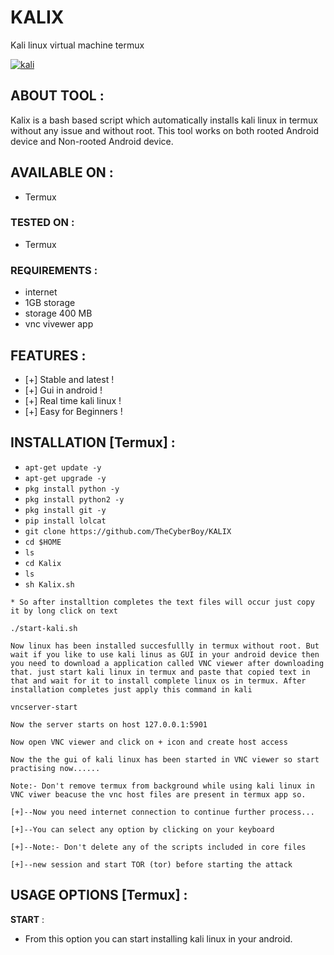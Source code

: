 # KALIX
Kali linux virtual machine termux 

<a href="https://ibb.co/bWnP1g7"><img src="https://i.ibb.co/bWnP1g7/kali.jpg" alt="kali" border="0"></a>
## ABOUT TOOL :

Kalix is a bash based script which automatically installs kali linux in termux without any issue and without root. This tool works on both rooted Android device and Non-rooted Android device.

## AVAILABLE ON :

* Termux

### TESTED ON :

* Termux

### REQUIREMENTS :
* internet
* 1GB storage
* storage 400 MB
* vnc vivewer app

## FEATURES :
* [+] Stable and latest !
* [+] Gui in android !
* [+] Real time kali linux !
* [+] Easy for Beginners !

## INSTALLATION [Termux] :

* `apt-get update -y`
* `apt-get upgrade -y`
* `pkg install python -y`
* `pkg install python2 -y`
* `pkg install git -y`
* `pip install lolcat`
* `git clone https://github.com/TheCyberBoy/KALIX`
* `cd $HOME`
* `ls`
* `cd Kalix`
* `ls`
* `sh Kalix.sh`
```
* So after installtion completes the text files will occur just copy it by long click on text
```
`./start-kali.sh`
```
Now linux has been installed succesfullly in termux without root. But wait if you like to use kali linus as GUI in your android device then you need to download a application called VNC viewer after downloading that. just start kali linux in termux and paste that copied text in that and wait for it to install complete linux os in termux. After installation completes just apply this command in kali 
```
`vncserver-start`
```
Now the server starts on host 127.0.0.1:5901

Now open VNC viewer and click on + icon and create host access

Now the the gui of kali linux has been started in VNC viewer so start practising now......

Note:- Don't remove termux from background while using kali linux in VNC viwer beacuse the vnc host files are present in termux app so.

[+]--Now you need internet connection to continue further process...

[+]--You can select any option by clicking on your keyboard

[+]--Note:- Don't delete any of the scripts included in core files

[+]--new session and start TOR (tor) before starting the attack
```
## USAGE OPTIONS [Termux] :

__START__ :
- From this option you can start installing kali linux in your android.

